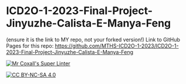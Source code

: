 # ICD2O-1-2023-Final-Project-Jinyuzhe-Calista-E-Manya-Feng

(ensure it is the link to MY repo, not your forked version!)
Link to GitHub Pages for this repo: https://github.com/MTHS-ICD2O-1-2023/ICD2O-1-2023-Final-Project-Jinyuzhe-Calista-E-Manya-Feng


[![Mr Coxall's Super Linter](https://github.com/<OWNER>/<REPOSITORY>/workflows/Mr%20Coxall's%20Super%20Linter/badge.svg)](https://github.com/<OWNER>/<REPOSITORY>/actions)

[![CC BY-NC-SA 4.0](https://img.shields.io/badge/License-CC%20BY--NC--SA%204.0-blue.svg)](./LICENSE)
